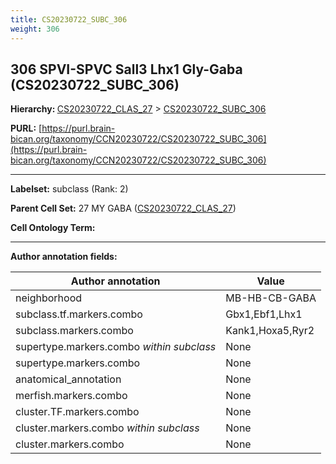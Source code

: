 ```yaml
---
title: CS20230722_SUBC_306
weight: 306
---
```

## 306 SPVI-SPVC Sall3 Lhx1 Gly-Gaba (CS20230722_SUBC_306)
<b>Hierarchy: </b>
[CS20230722_CLAS_27](../CS20230722_CLAS_27) >
[CS20230722_SUBC_306](../CS20230722_SUBC_306)

**PURL:** [https://purl.brain-bican.org/taxonomy/CCN20230722/CS20230722_SUBC_306](https://purl.brain-bican.org/taxonomy/CCN20230722/CS20230722_SUBC_306)

---


**Labelset:** subclass (Rank: 2)

**Parent Cell Set:** 27 MY GABA ([CS20230722_CLAS_27](../CS20230722_CLAS_27))



**Cell Ontology Term:** 

[MARKER GENES.]: #


---

[TRANSFERRED ANNOTATIONS.]: #


[AUTHOR ANNOTATION FIELDS.]: #


**Author annotation fields:**

| Author annotation | Value |
|-------------------|-------|
|neighborhood|MB-HB-CB-GABA|
|subclass.tf.markers.combo|Gbx1,Ebf1,Lhx1|
|subclass.markers.combo|Kank1,Hoxa5,Ryr2|
|supertype.markers.combo _within subclass_|None|
|supertype.markers.combo|None|
|anatomical_annotation|None|
|merfish.markers.combo|None|
|cluster.TF.markers.combo|None|
|cluster.markers.combo _within subclass_|None|
|cluster.markers.combo|None|
